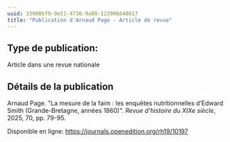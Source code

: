 ```yaml
---
uuid: 33900bf9-9e51-4736-9a88-123906648617
title: "Publication d'Arnaud Page - Article de revue"
---
```


## Type de publication:
Article dans une revue nationale

## Détails de la publication
Arnaud Page. "La mesure de la faim : les enquêtes nutritionnelles d’Edward Smith (Grande-Bretagne, années 1860)". _Revue d’histoire du XIXe siècle_, 2025, 70, pp. 79-95.

Disponible en ligne: https://journals.openedition.org/rh19/10197
